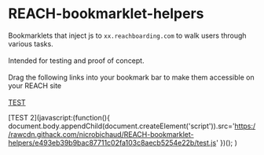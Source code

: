 # REACH-bookmarklet-helpers

Bookmarklets that inject js to ```xx.reachboarding.com``` to walk users through various tasks.
<br><br>
Intended for testing and proof of concept.
<br><br>
Drag the following links into your bookmark bar to make them accessible on your REACH site
<br><br>
[TEST](javascript:(function(){alert(0);})();)

[TEST 2](javascript:(function(){
document.body.appendChild(document.createElement('script')).src='https://rawcdn.githack.com/nicrobichaud/REACH-bookmarklet-helpers/e493eb39b9bac87711c02fa103c8aecb5254e22b/test.js'
})();
)
